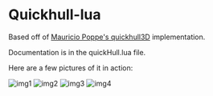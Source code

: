 # Quickhull-lua
Based off of [Mauricio Poppe's quickhull3D](https://github.com/mauriciopoppe/quickhull3d) implementation.

Documentation is in the quickHull.lua file.

Here are a few pictures of it in action:

![img1](imgs/img1.png)
![img2](imgs/img2.png)
![img3](imgs/img3.png)
![img4](imgs/img4.png)
